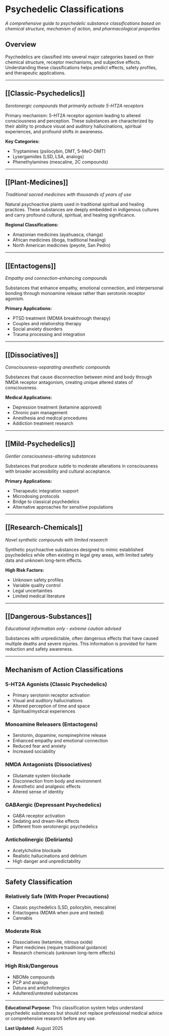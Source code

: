 # Psychedelic Classifications

*A comprehensive guide to psychedelic substance classifications based on chemical structure, mechanism of action, and pharmacological properties*

## Overview

Psychedelics are classified into several major categories based on their chemical structure, receptor mechanisms, and subjective effects. Understanding these classifications helps predict effects, safety profiles, and therapeutic applications.

---

## [[Classic-Psychedelics]]

*Serotonergic compounds that primarily activate 5-HT2A receptors*

Primary mechanism: 5-HT2A receptor agonism leading to altered consciousness and perception. These substances are characterized by their ability to produce visual and auditory hallucinations, spiritual experiences, and profound shifts in awareness.

**Key Categories:**
- Tryptamines (psilocybin, DMT, 5-MeO-DMT)
- Lysergamides (LSD, LSA, analogs)  
- Phenethylamines (mescaline, 2C compounds)

---

## [[Plant-Medicines]]

*Traditional sacred medicines with thousands of years of use*

Natural psychoactive plants used in traditional spiritual and healing practices. These substances are deeply embedded in indigenous cultures and carry profound cultural, spiritual, and healing significance.

**Regional Classifications:**
- Amazonian medicines (ayahuasca, changa)
- African medicines (iboga, traditional healing)
- North American medicines (peyote, San Pedro)

---

## [[Entactogens]]

*Empathy and connection-enhancing compounds*

Substances that enhance empathy, emotional connection, and interpersonal bonding through monoamine release rather than serotonin receptor agonism.

**Primary Applications:**
- PTSD treatment (MDMA breakthrough therapy)
- Couples and relationship therapy
- Social anxiety disorders
- Trauma processing and integration

---

## [[Dissociatives]]

*Consciousness-separating anesthetic compounds*

Substances that cause disconnection between mind and body through NMDA receptor antagonism, creating unique altered states of consciousness.

**Medical Applications:**
- Depression treatment (ketamine approved)
- Chronic pain management
- Anesthesia and medical procedures
- Addiction treatment research

---

## [[Mild-Psychedelics]]

*Gentler consciousness-altering substances*

Substances that produce subtle to moderate alterations in consciousness with broader accessibility and cultural acceptance.

**Primary Applications:**
- Therapeutic integration support
- Microdosing protocols
- Bridge to classical psychedelics
- Alternative approaches for sensitive populations

---

## [[Research-Chemicals]]

*Novel synthetic compounds with limited research*

Synthetic psychoactive substances designed to mimic established psychedelics while often existing in legal grey areas, with limited safety data and unknown long-term effects.

**High Risk Factors:**
- Unknown safety profiles
- Variable quality control
- Legal uncertainties
- Limited medical literature

---

## [[Dangerous-Substances]]

*Educational information only - extreme caution advised*

Substances with unpredictable, often dangerous effects that have caused multiple deaths and severe injuries. This information is provided for harm reduction and safety awareness.

---

## Mechanism of Action Classifications

### 5-HT2A Agonists (Classic Psychedelics)
- Primary serotonin receptor activation
- Visual and auditory hallucinations
- Altered perception of time and space
- Spiritual/mystical experiences

### Monoamine Releasers (Entactogens)
- Serotonin, dopamine, norepinephrine release
- Enhanced empathy and emotional connection
- Reduced fear and anxiety
- Increased sociability

### NMDA Antagonists (Dissociatives)
- Glutamate system blockade
- Disconnection from body and environment
- Anesthetic and analgesic effects
- Altered sense of identity

### GABAergic (Depressant Psychedelics)
- GABA receptor activation
- Sedating and dream-like effects
- Different from serotonergic psychedelics

### Anticholinergic (Deliriants)
- Acetylcholine blockade
- Realistic hallucinations and delirium
- High danger and unpredictability

---

## Safety Classification

### Relatively Safe (With Proper Precautions)
- Classic psychedelics (LSD, psilocybin, mescaline)
- Entactogens (MDMA when pure and tested)
- Cannabis

### Moderate Risk
- Dissociatives (ketamine, nitrous oxide)
- Plant medicines (require traditional guidance)
- Research chemicals (unknown long-term effects)

### High Risk/Dangerous
- NBOMe compounds
- PCP and analogs
- Datura and anticholinergics
- Adultered/untested substances

---

**Educational Purpose**: This classification system helps understand psychedelic substances but should not replace professional medical advice or comprehensive research before any use.

**Last Updated**: August 2025